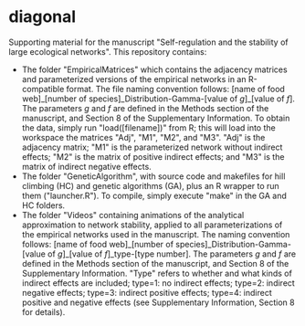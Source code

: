 # diagonal

Supporting material for the manuscript "Self-regulation and the stability of large ecological networks". This repository contains:

* The folder "EmpiricalMatrices" which contains the adjacency matrices and parameterized versions of the empirical networks in an R-compatible format. The file naming convention follows: [name of food web]\_[number of species]\_Distribution-Gamma-[value of *g*]\_[value of *f*]. The parameters *g* and *f* are defined in the Methods section of the manuscript, and Section 8 of the Supplementary Information. To obtain the data, simply run "load([filename])" from R; this will load into the workspace the matrices "Adj", "M1", "M2", and "M3". "Adj" is the adjacency matrix; "M1" is the parameterized network without indirect effects; "M2" is the matrix of positive indirect effects; and "M3" is the matrix of indirect negative effects.
* The folder "GeneticAlgorithm", with source code and makefiles for hill climbing (HC) and genetic algorithms (GA), plus an R wrapper to run them ("launcher.R"). To compile, simply execute "make" in the GA and HC folders.
* The folder "Videos" containing animations of the analytical approximation to network stability, applied to all parameterizations of the empirical networks used in the manuscript. The naming convention follows: [name of food web]\_[number of species]\_Distribution-Gamma-[value of *g*]\_[value of *f*]\_type-[type number]. The parameters *g* and *f* are defined in the Methods section of the manuscript, and Section 8 of the Supplementary Information. "Type" refers to whether and what kinds of indirect effects are included; type=1: no indirect effects; type=2: indirect negative effects; type=3: indirect positive effects; type=4: indirect positive and negative effects (see Supplementary Information, Section 8 for details).
